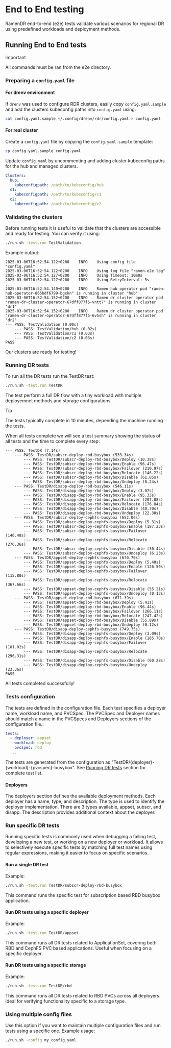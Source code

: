 <!--
SPDX-FileCopyrightText: The RamenDR authors
SPDX-License-Identifier: Apache-2.0
-->

# End to End testing

RamenDR end-to-end (e2e) tests validate various scenarios for regional DR
using predefined workloads and deployment methods.

## Running End to End tests

> [!IMPORTANT]
> All commands must be ran from the e2e directory.

### Preparing a `config.yaml` file

#### For drenv environment

If `drenv` was used to configure RDR clusters, easily copy `config.yaml.sample`
and add the clusters kubeconfig paths into `config.yaml` using:

```sh
cat config.yaml.sample ~/.config/drenv/rdr/config.yaml > config.yaml
```

#### For real cluster

Create a `config.yaml` file by copying the `config.yaml.sample` template:

```sh
cp config.yaml.sample config.yaml
```

Update `config.yaml` by uncommenting and adding cluster kubeconfig paths
for the hub and managed clusters.

```yaml
Clusters:
  hub:
    kubeconfigpath: /path/to/kubeconfig/hub
  c1:
    kubeconfigpath: /path/to/kubeconfig/c1
  c2:
    kubeconfigpath: /path/to/kubeconfig/c2
```

### Validating the clusters

Before running tests it is useful to validate that the clusters are accessible
and ready for testing. You can verify it using:

```sh
./run.sh -test.run TestValidation
```

Example output:

```console
2025-03-06T16:52:54.122+0200    INFO    Using config file "config.yaml"
2025-03-06T16:52:54.122+0200    INFO    Using log file "ramen-e2e.log"
2025-03-06T16:52:54.127+0200    INFO    Using Timeout: 10m0s
2025-03-06T16:52:54.127+0200    INFO    Using RetryInterval: 5s
...
2025-03-06T16:52:54.149+0200    INFO    Ramen hub operator pod "ramen-hub-operator-865bdf6799-bgxkn" is running in cluster "hub"
2025-03-06T16:52:54.152+0200    INFO    Ramen dr cluster operator pod "ramen-dr-cluster-operator-67dff877f5-vntt7" is running in cluster "dr1"
2025-03-06T16:52:54.152+0200    INFO    Ramen dr cluster operator pod "ramen-dr-cluster-operator-67dff877f5-6v5sh" is running in cluster "dr2"
--- PASS: TestValidation (0.00s)
    --- PASS: TestValidation/hub (0.02s)
    --- PASS: TestValidation/c1 (0.03s)
    --- PASS: TestValidation/c2 (0.03s)
PASS
```

Our clusters are ready for testing!

### Running DR tests

To run all the DR tests run the TestDR test:

```sh
./run.sh -test.run TestDR
```

The test perform a full DR flow with a tiny workload with multiple deployemnet
methods and storage configurations.

> [!TIP]
> The tests typically complete in 10 minutes, depending the machine running the tests.

When all tests complete we will see a test summary showing the status of all
tests and the time to complete every step:

```console
--- PASS: TestDR (7.14s)
    --- PASS: TestDR/subscr-deploy-rbd-busybox (533.34s)
        --- PASS: TestDR/subscr-deploy-rbd-busybox/Deploy (10.38s)
        --- PASS: TestDR/subscr-deploy-rbd-busybox/Enable (96.47s)
        --- PASS: TestDR/subscr-deploy-rbd-busybox/Failover (210.97s)
        --- PASS: TestDR/subscr-deploy-rbd-busybox/Relocate (146.22s)
        --- PASS: TestDR/subscr-deploy-rbd-busybox/Disable (61.05s)
        --- PASS: TestDR/subscr-deploy-rbd-busybox/Undeploy (8.24s)
    --- PASS: TestDR/disapp-deploy-rbd-busybox (546.11s)
        --- PASS: TestDR/disapp-deploy-rbd-busybox/Deploy (3.07s)
        --- PASS: TestDR/disapp-deploy-rbd-busybox/Enable (95.33s)
        --- PASS: TestDR/disapp-deploy-rbd-busybox/Failover (207.88s)
        --- PASS: TestDR/disapp-deploy-rbd-busybox/Relocate (176.84s)
        --- PASS: TestDR/disapp-deploy-rbd-busybox/Disable (40.70s)
        --- PASS: TestDR/disapp-deploy-rbd-busybox/Undeploy (22.30s)
    --- PASS: TestDR/subscr-deploy-cephfs-busybox (652.06s)
        --- PASS: TestDR/subscr-deploy-cephfs-busybox/Deploy (5.31s)
        --- PASS: TestDR/subscr-deploy-cephfs-busybox/Enable (187.23s)
        --- PASS: TestDR/subscr-deploy-cephfs-busybox/Failover (146.48s)
        --- PASS: TestDR/subscr-deploy-cephfs-busybox/Relocate (276.36s)
        --- PASS: TestDR/subscr-deploy-cephfs-busybox/Disable (30.44s)
        --- PASS: TestDR/subscr-deploy-cephfs-busybox/Undeploy (6.23s)
    --- PASS: TestDR/appset-deploy-cephfs-busybox (670.70s)
        --- PASS: TestDR/appset-deploy-cephfs-busybox/Deploy (5.40s)
        --- PASS: TestDR/appset-deploy-cephfs-busybox/Enable (126.50s)
        --- PASS: TestDR/appset-deploy-cephfs-busybox/Failover (115.80s)
        --- PASS: TestDR/appset-deploy-cephfs-busybox/Relocate (367.66s)
        --- PASS: TestDR/appset-deploy-cephfs-busybox/Disable (55.21s)
        --- PASS: TestDR/appset-deploy-cephfs-busybox/Undeploy (0.13s)
    --- PASS: TestDR/appset-deploy-rbd-busybox (671.39s)
        --- PASS: TestDR/appset-deploy-rbd-busybox/Deploy (5.41s)
        --- PASS: TestDR/appset-deploy-rbd-busybox/Enable (96.44s)
        --- PASS: TestDR/appset-deploy-rbd-busybox/Failover (266.11s)
        --- PASS: TestDR/appset-deploy-rbd-busybox/Relocate (247.42s)
        --- PASS: TestDR/appset-deploy-rbd-busybox/Disable (55.89s)
        --- PASS: TestDR/appset-deploy-rbd-busybox/Undeploy (0.12s)
    --- PASS: TestDR/disapp-deploy-cephfs-busybox (749.75s)
        --- PASS: TestDR/disapp-deploy-cephfs-busybox/Deploy (3.09s)
        --- PASS: TestDR/disapp-deploy-cephfs-busybox/Enable (185.70s)
        --- PASS: TestDR/disapp-deploy-cephfs-busybox/Failover (181.02s)
        --- PASS: TestDR/disapp-deploy-cephfs-busybox/Relocate (296.31s)
        --- PASS: TestDR/disapp-deploy-cephfs-busybox/Disable (60.28s)
        --- PASS: TestDR/disapp-deploy-cephfs-busybox/Undeploy (23.36s)
PASS
```

All tests completed successfully!

### Tests configuration

The tests are defined in the configuration file. Each test specifies a deployer
name, workload name, and PVCSpec. The PVCSpec and Deployer names should match a
name in the PVCSpecs and Deployers sections of the configuration file.:

```yaml
tests:
  - deployer: appset
    workload: deploy
    pvcspec: rbd
  ...
```

The tests are generated from the configuration as
"TestDR/{deployer}-{workload}-{pvcspec}-busybox".
See [Running DR tests](#running-dr-tests) section for complete test list.

#### Deployers

The deployers section defines the available deployment methods. Each deployer
has a name, type, and description. The type is used to identify the deployer
implementation. There are 3 types available, appset, subscr, and disapp. The
description provides additional context about the deployer.

### Run specific DR tests

Running specific tests is commonly used when debugging a failing test,
developing a new test, or working on a new deployer or workload. It allows to
selectively execute specific tests by matching full test names using regular
expressions, making it easier to focus on specific scenarios.

#### Run a single DR test

Example:

```sh
./run.sh -test.run TestDR/subscr-deploy-rbd-busybox
```

This command runs the specific test for subscription based RBD busybox application.

#### Run DR tests using a specific deployer

Example:

```sh
./run.sh -test.run TestDR/appset
```

This command runs all DR tests related to ApplicationSet, covering both RBD and
CephFS PVC based applications. Useful when focusing on a specific deployer.

#### Run DR tests using a specific storage

Example:

```sh
./run.sh -test.run TestDR/rbd
```

This command runs all DR tests related to RBD PVCs across all deployers. Ideal
for verifying functionality specific to a storage type.

### Using multiple config files

Use this option if you want to maintain multiple configuration files and run
tests using a specific one. Example usage:

```sh
./run.sh -config my_config.yaml
```
